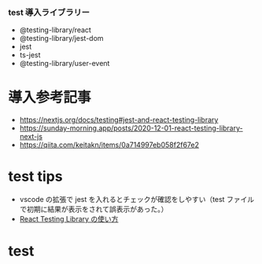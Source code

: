 ### test 導入ライブラリー

- @testing-library/react
- @testing-library/jest-dom
- jest
- ts-jest
- @testing-library/user-event

# 導入参考記事

- https://nextjs.org/docs/testing#jest-and-react-testing-library
- https://sunday-morning.app/posts/2020-12-01-react-testing-library-next-js
- https://qiita.com/keitakn/items/0a714997eb058f2f67e2

# test tips

- vscode の拡張で jest を入れるとチェックが確認をしやすい（test ファイルで初期に結果が表示をされて誤表示があった。）
- [React Testing Library の使い方](https://qiita.com/ossan-engineer/items/4757d7457fafd44d2d2f)

# test
